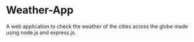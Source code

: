 # Weather-App
A web application to check the weather of the cities across the globe made using node.js and express.js.
